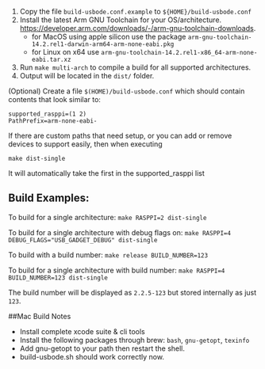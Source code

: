 1. Copy the file `build-usbode.conf.example` to `${HOME}/build-usbode.conf`
2. Install the latest Arm GNU Toolchain for your OS/architecture. https://developer.arm.com/downloads/-/arm-gnu-toolchain-downloads. 
    - for MacOS using apple silicon use the package `arm-gnu-toolchain-14.2.rel1-darwin-arm64-arm-none-eabi.pkg`
    - for Linux on x64 use `arm-gnu-toolchain-14.2.rel1-x86_64-arm-none-eabi.tar.xz`
4. Run `make multi-arch` to compile a build for all supported architectures.
5. Output will be located in the `dist/` folder.

(Optional)
Create a file `$(HOME)/build-usbode.conf`
which should contain contents that look similar to:
```
supported_rasppi=(1 2)
PathPrefix=arm-none-eabi-
```

If there are custom paths that need setup, or you can add or remove devices to support easily, then when executing

`make dist-single` 

It will automatically take the first in the supported_rasppi list

## Build Examples:
To build for a single architecture:
`make RASPPI=2 dist-single`

To build for a single architecture with debug flags on:
`make RASPPI=4 DEBUG_FLAGS="USB_GADGET_DEBUG" dist-single`

To build with a build number:
`make release BUILD_NUMBER=123`

To build for a single architecture with build number:
`make RASPPI=4 BUILD_NUMBER=123 dist-single`

The build number will be displayed as `2.2.5-123` but stored internally as just `123`.

##Mac Build Notes
- Install complete xcode suite & cli tools
- Install the following packages through brew: `bash`, `gnu-getopt`, `texinfo`
- Add gnu-getopt to your path then restart the shell.
- build-usbode.sh should work correctly now.